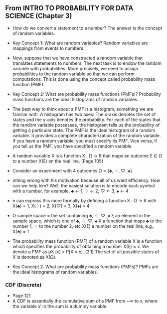 ## From INTRO TO PROBABILITY FOR DATA SCIENCE (Chapter 3)
- How do we convert a statement to a number? The answer is the
  concept of random variables.
- Key Concept 1: What are random variables?
Random variables are mappings from events to numbers.
- Now, suppose that we have constructed a random variable that translates statements to
numbers. The next task is to endow the random variable with probabilities. More precisely,
we need to assign probabilities to the random variable so that we can perform computations.
This is done using the concept called probability mass function (PMF).
- Key Concept 2: What are probability mass functions (PMFs)?
Probability mass functions are the ideal histograms of random variables.
- The best way to think about a PMF is a histogram, something we are familiar with.
A histogram has two axes: The x-axis denotes the set of states and the y-axis denotes
the probability. For each of the states that the random variable possesses, the histogram
tells us the probability of getting a particular state. The PMF is the ideal histogram of a
random variable. It provides a complete characterization of the random variable. If you have
a random variable, you must specify its PMF. Vice versa, if you tell us the PMF, you have
specified a random variable.
-   A random variable X is a function X : Ω → R that maps an outcome
ξ ∈ Ω to a number X(ξ) on the real line. (Page 105)
- Consider an experiment with 4 outcomes Ω = {♣, ♢, ♡, ♠}. 
- othing wrong with his motivation because
all of us want efficiency. How can we help him? Well, the easiest solution is to encode each
symbol with a number, for example, ♣ ← 1, ♢ ← 2, ♡ ← 3, ♠ ← 4
- e can express this more formally by defining
a function X : Ω → R with
X(♣) = 1, X(♢) = 2, X(♡) = 3, X(♠) = 4.

- Ω sample space = the set containing ♣, ♢, ♡, ♠
ξ an element in the sample space, which is one of ♣, ♢, ♡, ♠
X a function that maps ♣ to the number 1, ♢ to the number 2, etc
X(ξ) a number on the real line, e.g., X(♣) = 1

- The probability mass function (PMF) of a random variable X is a
function which specifies the probability of obtaining a number X(ξ) = x. We denote a
PMF as
pX (x) = P[X = x]. (3.1)
The set of all possible states of X is denoted as X(Ω).


- Key Concept 2: What are probability mass functions (PMFs)?
PMFs are the ideal histograms of random variables.

### CDF (Discrete)
- Page 121
- A CDF is essentially the cumulative sum of a PMF from −∞ to x, where the variable x′ in
the sum is a dummy variable.

